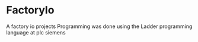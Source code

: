 # FactoryIo
A factory io projects Programming was done using the Ladder programming language at plc siemens
